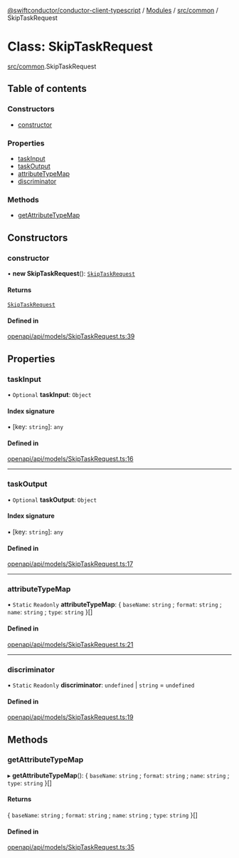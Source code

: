 [@swiftconductor/conductor-client-typescript](../README.md) / [Modules](../modules.md) / [src/common](../modules/src_common.md) / SkipTaskRequest

# Class: SkipTaskRequest

[src/common](../modules/src_common.md).SkipTaskRequest

## Table of contents

### Constructors

- [constructor](src_common.SkipTaskRequest.md#constructor)

### Properties

- [taskInput](src_common.SkipTaskRequest.md#taskinput)
- [taskOutput](src_common.SkipTaskRequest.md#taskoutput)
- [attributeTypeMap](src_common.SkipTaskRequest.md#attributetypemap)
- [discriminator](src_common.SkipTaskRequest.md#discriminator)

### Methods

- [getAttributeTypeMap](src_common.SkipTaskRequest.md#getattributetypemap)

## Constructors

### constructor

• **new SkipTaskRequest**(): [`SkipTaskRequest`](src_common.SkipTaskRequest.md)

#### Returns

[`SkipTaskRequest`](src_common.SkipTaskRequest.md)

#### Defined in

[openapi/api/models/SkipTaskRequest.ts:39](https://github.com/swift-conductor/conductor-client-typescript/blob/9866b7c/openapi/api/models/SkipTaskRequest.ts#L39)

## Properties

### taskInput

• `Optional` **taskInput**: `Object`

#### Index signature

▪ [key: `string`]: `any`

#### Defined in

[openapi/api/models/SkipTaskRequest.ts:16](https://github.com/swift-conductor/conductor-client-typescript/blob/9866b7c/openapi/api/models/SkipTaskRequest.ts#L16)

___

### taskOutput

• `Optional` **taskOutput**: `Object`

#### Index signature

▪ [key: `string`]: `any`

#### Defined in

[openapi/api/models/SkipTaskRequest.ts:17](https://github.com/swift-conductor/conductor-client-typescript/blob/9866b7c/openapi/api/models/SkipTaskRequest.ts#L17)

___

### attributeTypeMap

▪ `Static` `Readonly` **attributeTypeMap**: \{ `baseName`: `string` ; `format`: `string` ; `name`: `string` ; `type`: `string`  }[]

#### Defined in

[openapi/api/models/SkipTaskRequest.ts:21](https://github.com/swift-conductor/conductor-client-typescript/blob/9866b7c/openapi/api/models/SkipTaskRequest.ts#L21)

___

### discriminator

▪ `Static` `Readonly` **discriminator**: `undefined` \| `string` = `undefined`

#### Defined in

[openapi/api/models/SkipTaskRequest.ts:19](https://github.com/swift-conductor/conductor-client-typescript/blob/9866b7c/openapi/api/models/SkipTaskRequest.ts#L19)

## Methods

### getAttributeTypeMap

▸ **getAttributeTypeMap**(): \{ `baseName`: `string` ; `format`: `string` ; `name`: `string` ; `type`: `string`  }[]

#### Returns

\{ `baseName`: `string` ; `format`: `string` ; `name`: `string` ; `type`: `string`  }[]

#### Defined in

[openapi/api/models/SkipTaskRequest.ts:35](https://github.com/swift-conductor/conductor-client-typescript/blob/9866b7c/openapi/api/models/SkipTaskRequest.ts#L35)
